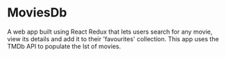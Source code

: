 # MoviesDb
A web app built using React Redux that lets users search for any movie, view its details and add it to their 'favourites' collection. This app uses the TMDb API to populate the lst of movies.
